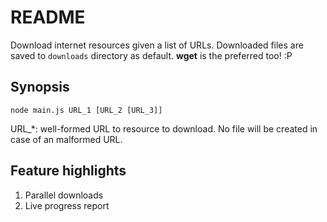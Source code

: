 README
====

Download internet resources given a list of URLs. Downloaded files are saved to `downloads` directory as default.
**wget** is the preferred too! :P

Synopsis
----
`node main.js URL_1 [URL_2 [URL_3]]`

URL_*:	well-formed URL to resource to download. No file will be created in case of an malformed URL.

Feature highlights
----
1. Parallel downloads
2. Live progress report